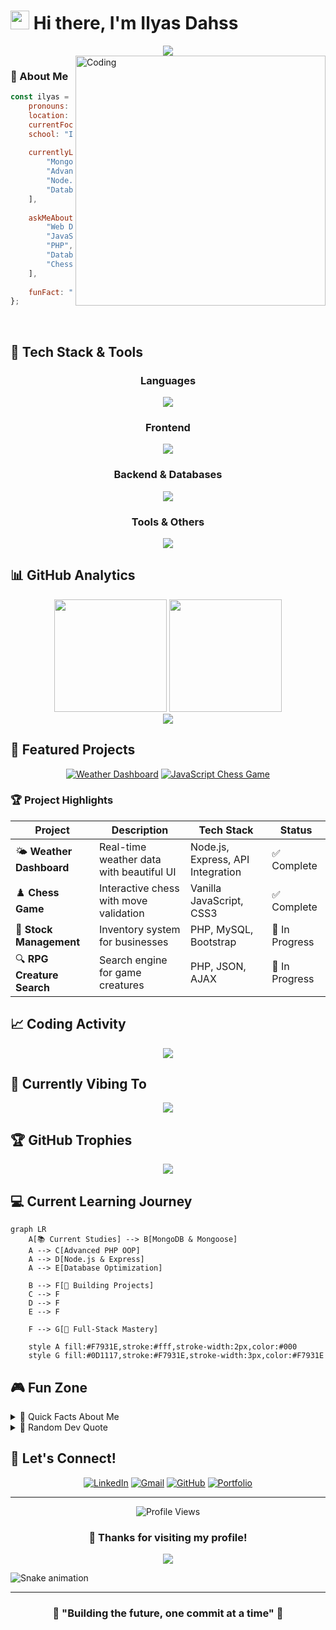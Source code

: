 # <img src="https://raw.githubusercontent.com/MartinHeinz/MartinHeinz/master/wave.gif" width="30px" height="30px" /> Hi there, I'm **Ilyas Dahss**

<div align="center">
  <img src="https://readme-typing-svg.herokuapp.com/?font=Righteous&size=35&center=true&vCenter=true&width=500&height=70&duration=4000&lines=Hi+There!+👋;+I'm+Ilyas+Dahss!;Full-Stack+Developer!;Welcome+to+my+Profile!&color=F7931E" />
</div>

<img align="right" alt="Coding" width="400" src="https://media.giphy.com/media/SWoSkN6DxTszqIKEqv/giphy.gif">

### 💫 About Me

```javascript
const ilyas = {
    pronouns: "He" | "Him",
    location: "Rabat, Morocco 🇲🇦",
    currentFocus: "Full-Stack Development",
    school: "ISTA NTIC Rabat",
    
    currentlyLearning: [
        "MongoDB & Mongoose",
        "Advanced PHP & OOP",
        "Node.js & Express.js",
        "Database Optimization"
    ],
    
    askMeAbout: [
        "Web Development", 
        "JavaScript", 
        "PHP", 
        "Database Design",
        "Chess Strategies ♟️"
    ],
    
    funFact: "I debug with console.log() and I'm proud of it! 🐛"
};
```

<br clear="both">

## 🚀 Tech Stack & Tools

<div align="center">

### Languages
<img src="https://skillicons.dev/icons?i=js,php,html,css,python" />

### Frontend
<img src="https://skillicons.dev/icons?i=react,vue,bootstrap,tailwind,sass" />

### Backend & Databases  
<img src="https://skillicons.dev/icons?i=nodejs,express,mongodb,mysql,firebase" />

### Tools & Others
<img src="https://skillicons.dev/icons?i=git,github,vscode,figma,postman" />

</div>

## 📊 GitHub Analytics

<div align="center">
  <img height="180em" src="https://github-readme-stats.vercel.app/api?username=yourusername&show_icons=true&count_private=true&theme=tokyonight&hide_border=true&bg_color=0D1117&title_color=F7931E&icon_color=F7931E" />
  <img height="180em" src="https://github-readme-stats.vercel.app/api/top-langs/?username=yourusername&layout=compact&theme=tokyonight&hide_border=true&bg_color=0D1117&title_color=F7931E" />
</div>

<div align="center">
  <img src="https://github-readme-streak-stats.herokuapp.com/?user=yourusername&theme=tokyonight&hide_border=true&background=0D1117&stroke=F7931E&ring=F7931E&fire=F7931E&currStreakLabel=F7931E" />
</div>

## 🎯 Featured Projects

<div align="center">

[![Weather Dashboard](https://github-readme-stats.vercel.app/api/pin/?username=yourusername&repo=weather-dashboard&theme=tokyonight&hide_border=true&bg_color=0D1117&title_color=F7931E&icon_color=F7931E)](https://github.com/yourusername/weather-dashboard)
[![JavaScript Chess Game](https://github-readme-stats.vercel.app/api/pin/?username=yourusername&repo=chess-game&theme=tokyonight&hide_border=true&bg_color=0D1117&title_color=F7931E&icon_color=F7931E)](https://github.com/yourusername/chess-game)

</div>

### 🏆 Project Highlights

| Project | Description | Tech Stack | Status |
|---------|-------------|------------|--------|
| 🌤️ **Weather Dashboard** | Real-time weather data with beautiful UI | Node.js, Express, API Integration | ✅ Complete |
| ♟️ **Chess Game** | Interactive chess with move validation | Vanilla JavaScript, CSS3 | ✅ Complete |
| 🛒 **Stock Management** | Inventory system for businesses | PHP, MySQL, Bootstrap | 🔄 In Progress |
| 🔍 **RPG Creature Search** | Search engine for game creatures | PHP, JSON, AJAX | 🔄 In Progress |

## 📈 Coding Activity

<div align="center">
  <img src="https://activity-graph.herokuapp.com/graph?username=yourusername&theme=tokyo-night&hide_border=true&bg_color=0D1117&color=F7931E&line=F7931E&point=FFFFFF" />
</div>

## 🎵 Currently Vibing To

<div align="center">
  <img src="https://spotify-recently-played-readme.vercel.app/api?user=your_spotify_username&count=1&unique=true" />
</div>

## 🏆 GitHub Trophies

<div align="center">
  <img src="https://github-profile-trophy.vercel.app/?username=yourusername&theme=tokyonight&no-frame=true&no-bg=true&margin-w=4&row=2&column=4" />
</div>

## 💻 Current Learning Journey

```mermaid
graph LR
    A[📚 Current Studies] --> B[MongoDB & Mongoose]
    A --> C[Advanced PHP OOP]
    A --> D[Node.js & Express]
    A --> E[Database Optimization]
    
    B --> F[🎯 Building Projects]
    C --> F
    D --> F
    E --> F
    
    F --> G[🚀 Full-Stack Mastery]
    
    style A fill:#F7931E,stroke:#fff,stroke-width:2px,color:#000
    style G fill:#0D1117,stroke:#F7931E,stroke-width:3px,color:#F7931E
```

## 🎮 Fun Zone

<details>
<summary>🎯 Quick Facts About Me</summary>

- 🔥 I can solve a Rubik's cube in under 2 minutes
- ♟️ Chess rating: Still climbing! 
- 🌙 Night owl - my best code happens after midnight
- ☕ Coffee dependency level: **MAXIMUM**
- 🎵 Coding playlist: Lo-fi hip hop + epic movie soundtracks
- 💡 Dream project: AI-powered chess tutor

</details>

<details>
<summary>💬 Random Dev Quote</summary>
<br>

<div align="center">
  <img src="https://quotes-github-readme.vercel.app/api?type=horizontal&theme=tokyonight&quote=Code%20is%20like%20humor.%20When%20you%20have%20to%20explain%20it%2C%20it%27s%20bad.&author=Cory%20House" />
</div>

</details>

## 🤝 Let's Connect!

<div align="center">

[![LinkedIn](https://img.shields.io/badge/LinkedIn-0077B5?style=for-the-badge&logo=linkedin&logoColor=white)](https://linkedin.com/in/ilyas-dahss-a08637337)
[![Gmail](https://img.shields.io/badge/Gmail-D14836?style=for-the-badge&logo=gmail&logoColor=white)](mailto:your@email.com)
[![GitHub](https://img.shields.io/badge/GitHub-100000?style=for-the-badge&logo=github&logoColor=white)](https://github.com/yourusername)
[![Portfolio](https://img.shields.io/badge/Portfolio-FF5722?style=for-the-badge&logo=todoist&logoColor=white)](https://yourportfolio.com)

</div>

---

<div align="center">
  <img src="https://komarev.com/ghpvc/?username=yourusername&label=Profile%20Views&color=F7931E&style=flat" alt="Profile Views" />
  
  ### 💖 Thanks for visiting my profile!
  
  <img src="https://raw.githubusercontent.com/Trilokia/Trilokia/379277808c61ef204768a61bbc5d25bc7798ccf1/bottom_header.svg" />
</div>

<!-- Snake Animation -->
![Snake animation](https://github.com/yourusername/yourusername/blob/output/github-contribution-grid-snake.svg)

---

<div align="center">
  <h3>🚀 "Building the future, one commit at a time" 🚀</h3>
</div>

